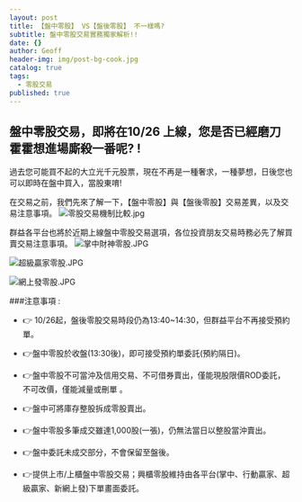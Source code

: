 ```yaml
---
layout: post
title: 【盤中零股】 VS【盤後零股】 不一樣嗎?
subtitle: 盤中零股交易實務獨家解析!!
date: {}
author: Geoff
header-img: img/post-bg-cook.jpg
catalog: true
tags:
  - 零股交易
published: true
---
```




## 盤中零股交易，即將在10/26 上線，您是否已經磨刀霍霍想進場廝殺一番呢? !

過去您可能買不起的大立光千元股票，現在不再是一種奢求，一種夢想，日後您也可以即時在盤中買入，當股東唷!

在交易之前，我們先來了解一下，【盤中零股】與【盤後零股】交易差異，以及交易注意事項。
![零股交易機制比較.jpg]({{site.baseurl}}/media/零股交易機制比較.jpg)


群益各平台也將於近期上線盤中零股交易選項，各位投資朋友交易時務必先了解買賣交易注意事項。
![掌中財神零股.JPG]({{site.baseurl}}/media/掌中財神零股.JPG)

![超級贏家零股.JPG]({{site.baseurl}}/media/超級贏家零股.JPG)

![網上發零股.JPG]({{site.baseurl}}/media/網上發零股.JPG)





###注意事項 :

- 👉 10/26起，盤後零股交易時段仍為13:40~14:30，但群益平台不再接受預約單。

- 👉盤中零股於收盤(13:30後)，即可接受預約單委託(預約隔日)。

- 👉盤中零股不可當沖及信用交易、不可借券賣出，僅能現股限價ROD委託，不可改價，僅能減量或刪單 。

- 👉盤中可將庫存整股拆成零股賣出。

- 👉盤中零股多筆成交雖達1,000股(一張)，仍無法當日以整股當沖賣出。

- 👉盤中委託未成交部分，不會保留至盤後。

- 👉提供上巿/上櫃盤中零股交易；興櫃零股維持由各平台(掌中、行動贏家、超級贏家、新網上發)下單畫面委託。
